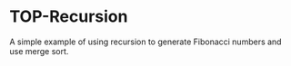 # TOP-Recursion
A simple example of using recursion to generate Fibonacci numbers and use merge sort.
